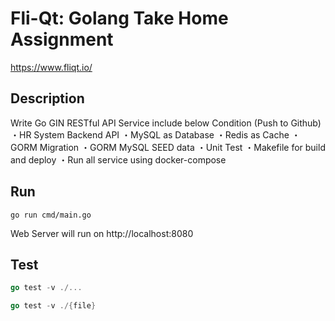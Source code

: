 # Fli-Qt: Golang Take Home Assignment
https://www.fliqt.io/

## Description
Write Go GIN RESTful API Service include below Condition (Push to Github)
・HR System Backend API
・MySQL as Database
・Redis as Cache
・GORM Migration
・GORM MySQL SEED data
・Unit Test
・Makefile for build and deploy
・Run all service using docker-compose

## Run
```
go run cmd/main.go
```
Web Server will run on http://localhost:8080

## Test
```go
go test -v ./...
```
```go
go test -v ./{file}
```